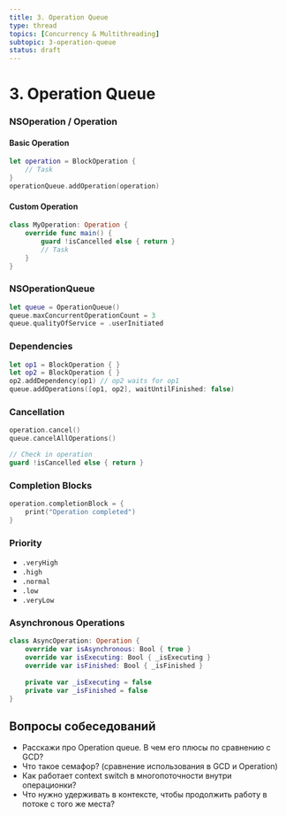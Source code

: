 ```yaml
---
title: 3. Operation Queue
type: thread
topics: [Concurrency & Multithreading]
subtopic: 3-operation-queue
status: draft
---
```


# 3. Operation Queue


### NSOperation / Operation

#### Basic Operation
```swift
let operation = BlockOperation {
    // Task
}
operationQueue.addOperation(operation)
```

#### Custom Operation
```swift
class MyOperation: Operation {
    override func main() {
        guard !isCancelled else { return }
        // Task
    }
}
```

### NSOperationQueue
```swift
let queue = OperationQueue()
queue.maxConcurrentOperationCount = 3
queue.qualityOfService = .userInitiated
```

### Dependencies
```swift
let op1 = BlockOperation { }
let op2 = BlockOperation { }
op2.addDependency(op1) // op2 waits for op1
queue.addOperations([op1, op2], waitUntilFinished: false)
```

### Cancellation
```swift
operation.cancel()
queue.cancelAllOperations()

// Check in operation
guard !isCancelled else { return }
```

### Completion Blocks
```swift
operation.completionBlock = {
    print("Operation completed")
}
```

### Priority
- `.veryHigh`
- `.high`
- `.normal`
- `.low`
- `.veryLow`

### Asynchronous Operations
```swift
class AsyncOperation: Operation {
    override var isAsynchronous: Bool { true }
    override var isExecuting: Bool { _isExecuting }
    override var isFinished: Bool { _isFinished }
    
    private var _isExecuting = false
    private var _isFinished = false
}
```

## Вопросы собеседований
- Расскажи про Operation queue. В чем его плюсы по сравнению с GCD?
- Что такое семафор? (сравнение использования в GCD и Operation)
- Как работает context switch в многопоточности внутри операционки?
- Что нужно удерживать в контексте, чтобы продолжить работу в потоке с того же места?


